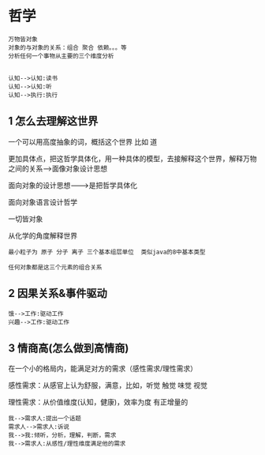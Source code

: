 # 哲学

```
万物皆对象
对象的与对象的关系：组合 聚合 依赖。。。等
分析任何一个事物从主要的三个维度分析

```



```sequence

认知-->认知:读书
认知-->认知:听
认知-->执行:执行

```



## 1 怎么去理解这世界

一个可以用高度抽象的词，概括这个世界 比如 道



更加具体点，把这哲学具体化，用一种具体的模型，去接解释这个世界，解释万物之间的关系-->面像对象设计思想



面向对象的设计思想--->是把哲学具体化

面向对象语言设计哲学

一切皆对象

从化学的角度解释世界



```
最小粒子为 原子 分子 离子 三个基本组层单位  类似java的8中基本类型

任何对象都是这三个元素的组合关系 
```



## 2 因果关系&事件驱动



```sequence
饿-->工作:驱动工作
兴趣-->工作:驱动工作
```



## 3 	情商高(怎么做到高情商)

在一个小的格局内，能满足对方的需求（感性需求/理性需求）

感性需求：从感官上认为舒服，满意，比如，听觉 触觉 味觉 视觉

理性需求：从价值维度(认知，健康)，效率为度 有正增量的



```sequence
我-->需求人:提出一个话题
需求人-->需求人:诉说
我-->我:倾听，分析，理解，判断，需求
我-->需求人:从感性/理性维度满足他的需求
```



